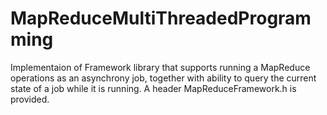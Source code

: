 # MapReduceMultiThreadedProgramming

Implementaion of Framework library that supports running a MapReduce operations as an asynchrony job, together with
ability to query the current state of a job while it is running.
A header MapReduceFramework.h is provided.
